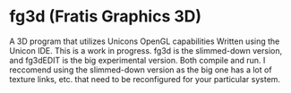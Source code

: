 # fg3d (Fratis Graphics 3D)
A 3D program that utilizes Unicons OpenGL capabilities
Written using the Unicon IDE.
This is a work in progress. 
fg3d is the slimmed-down version, and fg3dEDIT is the big experimental version. 
Both compile and run. I reccomend using the slimmed-down version as the big one has a lot of texture links, etc. that need to be reconfigured for your particular system.
